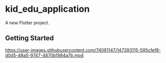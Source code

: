 # kid_edu_application

A new Flutter project.

## Getting Started

https://user-images.githubusercontent.com/74091147/147393115-595cfef8-d0d5-48a5-9747-4870b1984a7b.mp4

